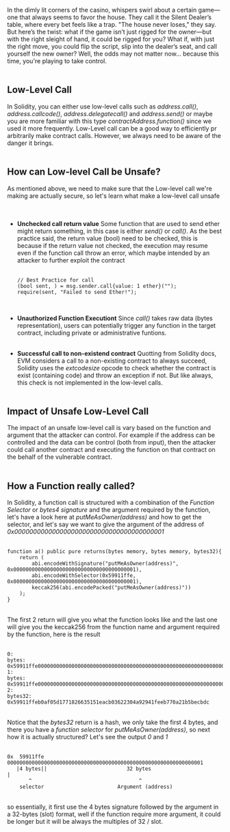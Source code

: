 In the dimly lit corners of the casino, whispers swirl about a certain game—one that always seems to favor the house. They call it the Silent Dealer’s table, where every bet feels like a trap. "The house never loses," they say. But here’s the twist: what if the game isn’t just rigged for the owner—but with the right sleight of hand, it could be rigged for you? What if, with just the right move, you could flip the script, slip into the dealer’s seat, and call yourself the new owner? Well, the odds may not matter now... because this time, you're playing to take control. &nbsp;  
&nbsp;  
## Low-Level Call
In Solidity, you can either use low-level calls such as *address.call()*, *address.callcode()*, *address.delegatecall()* and *address.send()* or maybe you are more familiar with this type *contractAddress.function()* since we used it more frequently. Low-Level call can be a good way to efficiently pr arbitrarily make contract calls. However, we always need to be aware of the danger it brings. &nbsp;  
&nbsp;  
## How can Low-level Call be Unsafe?
As mentioned above, we need to make sure that the Low-level call we're making are actually secure, so let's learn what make a low-level call unsafe &nbsp;  
&nbsp;  
- **Unchecked call return value**
    Some function that are used to send ether might return something, in this case is either *send()* or *call()*. As the best practice said, the return value (bool) need to be checked, this is because if the return value not checked, the execution may resume even if the function call throw an error, which maybe intended by an attacker to further exploit the contract &nbsp;  
    &nbsp;  

    ```solidity
    // Best Practice for call
    (bool sent, ) = msg.sender.call{value: 1 ether}("");
    require(sent, "Failed to send Ether!");
    ```
    &nbsp;  

- **Unauthorized Function Executiont**
    Since *call()* takes raw data (bytes representation), users can potentially trigger any function in the target contract, including private or administrative funtions. &nbsp;  
    &nbsp;  

- **Successful call to non-existend contract**
    Quotting from Solidity docs, EVM considers a call to a non-existing contract to always succeed, Solidity uses the *extcodesize* opcode to check whether the contract is exist (containing code) and throw an exception if not. But like always, this check is not implemented in the low-level calls. &nbsp;  
    &nbsp;  

## Impact of Unsafe Low-Level Call
The impact of an unsafe low-level call is vary based on the function and argument that the attacker can control. For example if the address can be controlled and the data can be control (both from input), then the attacker could call another contract and executing the function on that contract on the behalf of the vulnerable contract. &nbsp;  
&nbsp;  

## How a Function really called?
In Solidity, a function call is structured with a combination of the *Function Selector* or *bytes4 signature* and the argument required by the function, let's have a look here at *putMeAsOwner(address)* and how to get the selector, and let's say we want to give the argument of the address of *0x0000000000000000000000000000000000000001* &nbsp;  
&nbsp;  
```solidity
function a() public pure returns(bytes memory, bytes memory, bytes32){
    return (
        abi.encodeWithSignature("putMeAsOwner(address)", 0x0000000000000000000000000000000000000001), 
        abi.encodeWithSelector(0x59911ffe, 0x0000000000000000000000000000000000000001),
        keccak256(abi.encodePacked("putMeAsOwner(address)"))
    );
}
```
&nbsp;  
The first 2 return will give you what the function looks like and the last one will give you the keccak256 from the function name and argument required by the function, here is the result &nbsp;  
&nbsp;  

```text
0:
bytes: 0x59911ffe0000000000000000000000000000000000000000000000000000000000000001
1:
bytes: 0x59911ffe0000000000000000000000000000000000000000000000000000000000000001
2:
bytes32: 0x59911ffeb0af05d1771826635151eacb03622304a92941feeb770a21b5becbdc
```
&nbsp;  
Notice that the *bytes32* return is a hash, we only take the first 4 bytes, and there you have a *function selector* for *putMeAsOwner(address)*, so next how it is actually structured? Let's see the output *0* and *1* &nbsp;  
&nbsp;  
```text
0x  59911ffe 0000000000000000000000000000000000000000000000000000000000000001
   |4 bytes||                          32 bytes                                       |
       ^                                   ^
    selector                        Argument (address)
```
&nbsp;  
so essentially, it first use the 4 bytes signature followed by the argument in a 32-bytes (slot) format, well if the function require more argument, it could be longer but it will be always the multiples of 32 / slot.